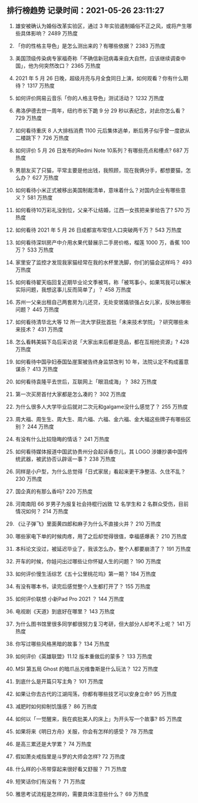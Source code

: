 
## 排行榜趋势 记录时间：2021-05-26 23:11:27
  
  1. 雄安被确认为婚俗改革实验区，通过 3 年实验遏制婚俗不正之风，或将产生哪些具体影响？ 2489 万热度
    
  2. 「你的性格主导色」是怎么测出来的？有哪些依据？ 2383 万热度
    
  3. 美国顶级传染病专家福奇称「不确信新冠病毒来自大自然，应该继续调查中国」，他为何突然改口？ 2365 万热度
    
  4. 2021 年 5 月 26 日晚，超级月亮与月全食同日上演，如何观看？你有什么期待？ 1317 万热度
    
  5. 如何评价网易云音乐「你的人格主导色」测试活动？ 1232 万热度
    
  6. 弗洛伊德去世一周年，纽约市长下跪 9 分 29 秒以表纪念，对此你怎么看？ 729 万热度
    
  7. 如何看待重庆 8 人大排档消费 1100 元后集体逃单，断后男子似乎曾一度欲从二楼跳下？ 726 万热度
    
  8. 如何评价 5 月 26 日发布的Redmi Note 10系列？有哪些亮点和槽点? 687 万热度
    
  9. 男朋友买了只猫，平常主要是他出钱，我照顾，现在我俩分手，都想要猫，怎么办？ 627 万热度
    
  10. 如何看待小米正式被移出美国制裁清单，意味着什么？对国内企业有哪些意义？ 581 万热度
    
  11. 如何看待10万彩礼没到位，父亲不让结婚，江西一女孩把亲爹给告了? 570 万热度
    
  12. 如何看待 2021 年 5 月 26 日成都宣布常住人口突破两千万？ 543 万热度
    
  13. 如何看待深圳房产中介用水果代替展示二手房价格，榴莲 1000 万，香蕉 100 万？ 533 万热度
    
  14. 家里安了监控才发现我家猫经常在我的水杯里洗脚，你们的猫会这样吗？ 493 万热度
    
  15. 如何看待翟天临回复近期毕业论文季被骂，称「被骂事小，如果骂我可以解决实际问题，我想这事儿反而简单了」？ 458 万热度
    
  16. 苏州一父亲出租自己两套房为儿还贷，无处安居撬锁强占女儿家，反映出哪些问题？ 445 万热度
    
  17. 如何看待清华北大等 12 所一流大学获批首批「未来技术学院」？研究哪些未来技术？ 431 万热度
    
  18. 怎么看韩美娟下岛后采访说「大家出来后都是竞品，都在互相抢资源」? 428 万热度
    
  19. 如何看待中国孕妇泰国坠崖案被告终身监禁改判 10 年，法院认定不构成蓄意谋杀？ 413 万热度
    
  20. 如何看待袁隆平去世后，互联网上「眼泪成海」？ 382 万热度
    
  21. 第一次买房首付大家都是怎么凑的？ 302 万热度
    
  22. 为什么很多人大学毕业后就对二次元和galgame没什么感觉了？ 255 万热度
    
  23. 周大福、周生生、周大生、周六福、六福、金六福、金大福这些牌子有哪些区别？ 244 万热度
    
  24. 有没有什么比较隐晦的情话？ 241 万热度
    
  25. 如何看待媒体报道中国武协贵州分会起诉香奈儿，其 LOGO 涉嫌抄袭中国传统武器，被武协否认辟谣一事？ 238 万热度
    
  26. 同样是小户型，为什么总觉得「日式家居」看起来更干净整洁、久住不乱？ 230 万热度
    
  27. 国企真的有那么香吗? 220 万热度
    
  28. 河南南阳 66 岁男子为报复社会持棍行凶致 12 名学生和 2 名群众受伤，目前情况如何？ 214 万热度
    
  29. 《让子弹飞》里面黄四郎和麻子为什么不直接火并？ 210 万热度
    
  30. 哪些家电下单的时候肉疼，用了之后却觉得很值，幸福感爆表？ 210 万热度
    
  31. 本科论文没过，被延迟毕业了，我该怎么办，整个人都要崩溃了？ 191 万热度
    
  32. 开车的时候，你娃问出过哪些让你怀疑人生的问题？ 190 万热度
    
  33. 如何评价慢生活综艺《五十公里桃花坞》第一期？ 184 万热度
    
  34. 有没有哪本书，读完后感觉整个人生都打开了？ 155 万热度
    
  35. 如何评价联想 小新Pad Pro 2021 ？ 144 万热度
    
  36. 电视剧《天道》到底好在哪里？ 143 万热度
    
  37. 为什么图书馆里很多同学都很努力复习考研，但大部分人却考不上呢？ 141 万热度
    
  38. 你写过哪些风格黑暗的故事？ 134 万热度
    
  39. 如何评价《英雄联盟》11.12 版本重做后的蒙多？ 133 万热度
    
  40. MSI 第五局 Ghost 的暗爪丛刃维鲁斯是什么玩法？ 122 万热度
    
  41. 到底什么是开篇只写主角？ 101 万热度
    
  42. 如果让你去古代的江湖闯荡，你都有哪些技艺可以安身立命? 95 万热度
    
  43. 减肥时如何抑制饥饿感？ 86 万热度
    
  44. 如何以「一觉醒来，我在疯批美人的床上」为开头写一个故事? 85 万热度
    
  45. 如果将来《明日方舟》关服，你会有怎样的感受？ 78 万热度
    
  46. 是高三累还是大学累？ 74 万热度
    
  47. 假如萧炎戒指里是斗罗的大师会怎样? 72 万热度
    
  48. 什么样的小吊带穿起来很好看又舒服？ 71 万热度
    
  49. 短笑话你们有没有？ 71 万热度
    
  50. 雅思考试流程是怎样的，需要具体注意些什么？ 69 万热度
    